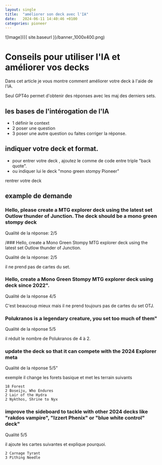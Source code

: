 ```yaml
---
layout: single
title:  "améliorer son deck avec l'IA"
date:   2024-06-11 14:40:46 +0100
categories: pioneer
---
```

![Image]({{ site.baseurl }}/banner_1000x400.png)

# Conseils pour utiliser l'IA et améliorer vos decks

Dans cet article je vous montre comment améliorer votre deck à l'aide de l'IA.

Seul GPT4o permet d'obtenir des réponses avec les maj des derniers sets.

## les bases de l'intérogation de l'IA

- 1 définir le context
- 2 poser une question
- 3 poser une autre question ou faites corriger la réponse.

## indiquer votre deck et format.

- pour entrer votre deck , ajoutez le comme de code entre triple "back quote".
- ou indiquer lui le deck "mono green stompy Pioneer"


rentrer votre deck 

## example de demande

### Hello, please create a MTG explorer deck using the latest set Outlow thunder of Junction. The deck should be a mono green stompy deck

Qualité de la réponse: 2/5

/### Hello, create a Mono Green Stompy MTG explorer deck using the latest set Outlow thunder of Junction.

Qualité de la réponse: 2/5

il ne prend pas de cartes du set.

### Hello, create a Mono Green Stompy MTG explorer deck using deck since 2022".

Qualité de la réponse 4/5

C'est beaucoup mieux mais il ne prend toujours pas de cartes du set OTJ.

### Polukranos is a legendary creature, you set too much of them"

Qualité de la réponse 5/5

il réduit le nombre de Polukranos de 4 à 2.


### update the deck so that it can compete with the 2024 Explorer meta

Qualité de la réponse 5/5"

exemple il change les forets basique et met les terrain suivants

```
18 Forest
2 Boseiju, Who Endures
2 Lair of the Hydra
2 Nykthos, Shrine to Nyx
```

### improve the sideboard to tackle with other 2024 decks like "rakdos vampire", "Izzert Phenix" or "blue white control" deck"

Qualité 5/5

il ajoute les cartes suivantes et explique pourquoi.
```
2 Carnage Tyrant
3 Pithing Needle
```